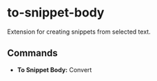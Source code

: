 # to-snippet-body

Extension for creating snippets from selected text.

## Commands

-   <b>To Snippet Body:</b> Convert
